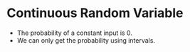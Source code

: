 # Continuous Random Variable

* The probability of a constant input is 0.
* We can only get the probability using intervals.
